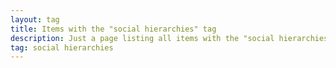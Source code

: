 ```yaml
---
layout: tag
title: Items with the "social hierarchies" tag
description: Just a page listing all items with the "social hierarchies" tag
tag: social hierarchies
---
```

